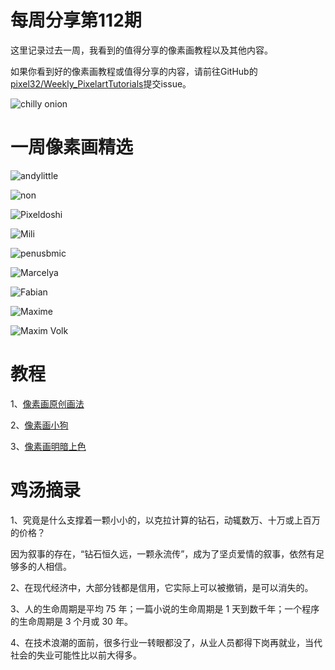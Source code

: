 # 每周分享第112期

这里记录过去一周，我看到的值得分享的像素画教程以及其他内容。

如果你看到好的像素画教程或值得分享的内容，请前往GitHub的[pixel32/Weekly_PixelartTutorials](https://github.com/pixel32/Weekly_PixelartTutorials "pixel32/Weekly_PixelartTutorials")提交issue。

![chilly onion](https://pbs.twimg.com/media/EpPFCYMXIAAuglX?format=png&name=large)

# 一周像素画精选

![andylittle
](https://pbs.twimg.com/media/EpXmOvNXcAQGifO?format=png&name=900x900)

![non
](https://pbs.twimg.com/media/Epc7hMOVgAIMxld?format=png&name=900x900)

![Pixeldoshi
](https://pbs.twimg.com/media/EpbaqyuWMAEvm-t?format=png&name=large)

![Mili
](https://pbs.twimg.com/media/EpeJEaUXUAIYAQw?format=png&name=small)

![penusbmic
](https://pbs.twimg.com/media/EpSpWvMXYAYRq3H?format=png&name=900x900)

![Marcelya
](https://pbs.twimg.com/media/EpXUXyvVgAI-5g5?format=jpg&name=900x900)

![Fabian
](https://pbs.twimg.com/media/EpH-kDMW8AABbs-?format=png&name=medium)

![Maxime
](https://pbs.twimg.com/media/Eo_oK9zXIAE5YzP?format=png&name=medium)

![Maxim Volk
](https://pbs.twimg.com/media/EpDxcbFXMAElKRh?format=png&name=large)

# 教程


1、[像素画原创画法](https://mp.weixin.qq.com/s/5fAJaCwO0QRN5SKUXbcZKQ)

2、[像素画小狗](https://mp.weixin.qq.com/s/oBsdKmv60JJvCmmLp2b7HQ)

3、[像素画明暗上色](https://mp.weixin.qq.com/s/ztGy0_zAKMcSlFNBeq15ZA)

# 鸡汤摘录

1、究竟是什么支撑着一颗小小的，以克拉计算的钻石，动辄数万、十万或上百万的价格？

因为叙事的存在，“钻石恒久远，一颗永流传”，成为了坚贞爱情的叙事，依然有足够多的人相信。

2、在现代经济中，大部分钱都是信用，它实际上可以被撤销，是可以消失的。

3、人的生命周期是平均 75 年；一篇小说的生命周期是 1 天到数千年；一个程序的生命周期是 3 个月或 30 年。

4、在技术浪潮的面前，很多行业一转眼都没了，从业人员都得下岗再就业，当代社会的失业可能性比以前大得多。







